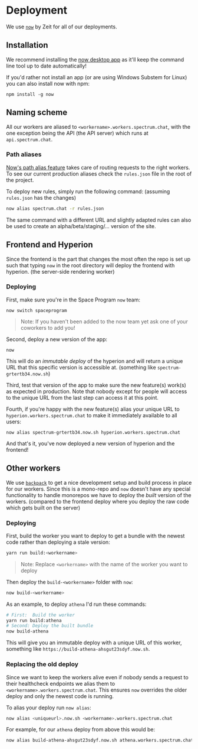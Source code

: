 # Deployment

We use [`now`](https://now.sh) by Zeit for all of our deployments.

## Installation

We recommend installing the [now desktop app](http://zeit.co/download) as it'll keep the command line tool up to date automatically!

If you'd rather not install an app (or are using Windows Substem for Linux) you can also install now with npm:

```
npm install -g now
```

## Naming scheme

All our workers are aliased to `<workername>.workers.spectrum.chat`, with the one exception being the API (the API server) which runs at `api.spectrum.chat`. 

### Path aliases

[Now's path alias feature](https://zeit.co/docs/features/path-aliases) takes care of routing requests to the right workers. To see our current production aliases check the `rules.json` file in the root of the project.

To deploy new rules, simply run the following command: (assuming `rules.json` has the changes)

```sh
now alias spectrum.chat -r rules.json
```

The same command with a different URL and slightly adapted rules can also be used to create an alpha/beta/staging/... version of the site.

## Frontend and Hyperion 

Since the frontend is the part that changes the most often the repo is set up such that typing `now` in the root directory will deploy the frontend with hyperion. (the server-side rendering worker)

### Deploying

First, make sure you're in the Space Program `now` team:

```
now switch spaceprogram
```

> Note: If you haven't been added to the now team yet ask one of your coworkers to add you!

Second, deploy a new version of the app:

```
now
```

This will do an _immutable deploy_ of the hyperion and will return a unique URL that this specific version is accessible at. (something like `spectrum-grtertb34.now.sh`)

Third, test that version of the app to make sure the new feature(s) work(s) as expected in production. Note that nobody except for people will access to the unique URL from the last step can access it at this point.

Fourth, if you're happy with the new feature(s) alias your unique URL to `hyperion.workers.spectrum.chat` to make it immediately available to all users:

```
now alias spectrum-grtertb34.now.sh hyperion.workers.spectrum.chat
```

And that's it, you've now deployed a new version of hyperion and the frontend!

## Other workers

We use [`backpack`](https://github.com/palmerhq/backpack) to get a nice development setup and build process in place for our workers. Since this is a mono-repo and `now` doesn't have any special functionality to handle monorepos we have to deploy the _built_ version of the workers. (compared to the frontend deploy where you deploy the raw code which gets built on the server)

### Deploying

First, build the worker you want to deploy to get a bundle with the newest code rather than deploying a stale version:

```sh
yarn run build:<workername>
```

> Note: Replace `<workername>` with the name of the worker you want to deploy

Then deploy the `build-<workername>` folder with `now`:

```sh
now build-<workername>
```

As an example, to deploy `athena` I'd run these commands:

```sh
# First:  Build the worker
yarn run build:athena
# Second: Deploy the built bundle
now build-athena
```

This will give you an immutable deploy with a unique URL of this worker, something like `https://build-athena-ahsgut23sdyf.now.sh`.

### Replacing the old deploy

Since we want to keep the workers alive even if nobody sends a request to their healthcheck endpoints we alias them to `<workername>.workers.spectrum.chat`. This ensures `now` overrides the older deploy and only the newest code is running.

To alias your deploy run `now alias`:

```sh
now alias <uniqueurl>.now.sh <workername>.workers.spectrum.chat
```

For example, for our `athena` deploy from above this would be:

```sh
now alias build-athena-ahsgut23sdyf.now.sh athena.workers.spectrum.chat
```
